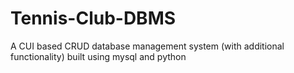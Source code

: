 # Tennis-Club-DBMS
A CUI based CRUD database management system (with additional functionality) built using mysql and python
